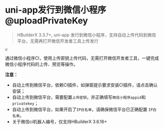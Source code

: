 # uni-app发行到微信小程序@uploadPrivateKey

> HBuilderX 3.3.7+, uni-app 发行到微信小程序，支持自动上传代码到微信平台，无需再打开微信开发者工具上传发行

<img src="https://f184e7c3-1912-41b2-b81f-435d1b37c7b4.cdn.bspapp.com/VKCEYUGU-f184e7c3-1912-41b2-b81f-435d1b37c7b4/f6a5835a-1fcc-4241-a995-11f50240ece8.jpg" style="zoom: 50%;" />

通过微信小程序CI，使用上传密钥上传代码，无需打开微信开发者工具，一键完成微信小程序代码的上传、预览等操作。

**注意：**

- 自动上传到微信平台，依赖CI插件，如弹窗提示要求安装CI插件，请点击确认安装；
- 自动上传到微信平台，需要配置`上传密钥`，并正确填写`微信小程序appid`和`privatekey`；
- 自动上传到微信平台，如果开启了`IP白名单`，请确保微信平台已正确配置 `IP白名单`。
- 关于微信ci机器人编号，仅支持HBuilderX 3.6.16+